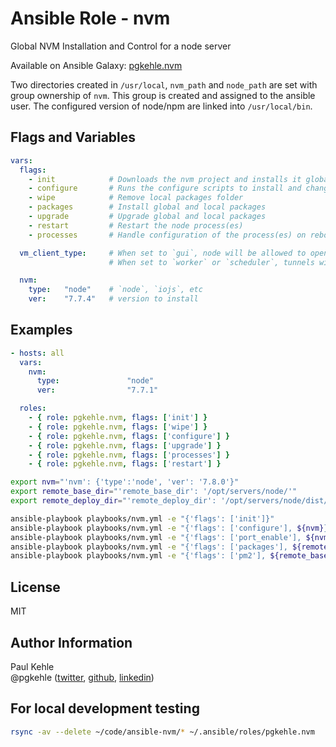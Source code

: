 # Ansible Role - nvm

Global NVM Installation and Control for a node server

Available on Ansible Galaxy: [pgkehle.nvm](https://galaxy.ansible.com/pgkehle/nvm)

Two directories created in `/usr/local`, `nvm_path` and `node_path` are set with group ownership of `nvm`.  This group is created and 
assigned to the ansible user. 
The configured version of node/npm are linked into `/usr/local/bin`.

## Flags and Variables

```YAML
vars: 
  flags:
    - init            # Downloads the nvm project and installs it globally
    - configure       # Runs the configure scripts to install and change the default type
    - wipe            # Remove local packages folder
    - packages        # Install global and local packages
    - upgrade         # Upgrade global and local packages
    - restart         # Restart the node process(es)
    - processes       # Handle configuration of the process(es) on reboot

  vm_client_type:     # When set to `gui`, node will be allowed to open ports as non-root
                      # When set to `worker` or `scheduler`, tunnels will be auto stopped

  nvm:
    type:   "node"    # `node`, `iojs`, etc
    ver:    "7.7.4"   # version to install
```

## Examples

```YAML
- hosts: all  
  vars:
    nvm:
      type:               "node"
      ver:                "7.7.1"

  roles:
    - { role: pgkehle.nvm, flags: ['init'] }        
    - { role: pgkehle.nvm, flags: ['wipe'] }
    - { role: pgkehle.nvm, flags: ['configure'] }
    - { role: pgkehle.nvm, flags: ['upgrade'] }     
    - { role: pgkehle.nvm, flags: ['processes'] }     
    - { role: pgkehle.nvm, flags: ['restart'] }     
```

```bash
export nvm="'nvm': {'type':'node', 'ver': '7.8.0'}"
export remote_base_dir="'remote_base_dir': '/opt/servers/node/'"
export remote_deploy_dir="'remote_deploy_dir': '/opt/servers/node/dist/server'"

ansible-playbook playbooks/nvm.yml -e "{'flags': ['init']}" 
ansible-playbook playbooks/nvm.yml -e "{'flags': ['configure'], ${nvm}}" 
ansible-playbook playbooks/nvm.yml -e "{'flags': ['port_enable'], ${nvm}}" 
ansible-playbook playbooks/nvm.yml -e "{'flags': ['packages'], ${remote_base_dir}, ${remote_deploy_dir}}" 
ansible-playbook playbooks/nvm.yml -e "{'flags': ['pm2'], ${remote_base_dir}, ${remote_deploy_dir}}" 
```


## License

MIT

## Author Information

Paul Kehle  
@pgkehle ([twitter](https://twitter.com/pgkehle), [github](https://github.com/pgkehle), [linkedin](https://www.linkedin.com/in/pgkehle))

## For local development testing

```bash
rsync -av --delete ~/code/ansible-nvm/* ~/.ansible/roles/pgkehle.nvm
```

